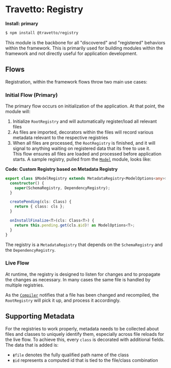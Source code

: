 Travetto: Registry
=================

**Install: primary**
```bash
$ npm install @travetto/registry
```

This module is the backbone for all "discovered" and "registered" behaviors within the framework. This is primarily used for building modules within the framework and not directly useful for application development.

## Flows
Registration, within the framework flows throw two main use cases:

### Initial Flow (Primary)
The primary flow occurs on initialization of the application. At that point, the module will:
1. Initialize `RootRegistry` and will automatically register/load all relevant files
2. As files are imported, decorators within the files will record various metadata relevant to the respective registries 
3. When all files are processed, the `RootRegistry` is finished, and it will signal to anything waiting on registered data that its free to use it.  
This flow ensures all files are loaded and processed before application starts. A sample registry, pulled from the [`Model`](https://github.com/travetto/travetto/tree/master/module/model) module, looks like:

**Code: Custom Registry based on Metadata Registry**
```typescript
export class $ModelRegistry extends MetadataRegistry<ModelOptions<any>> {
  constructor() {
    super(SchemaRegistry, DependencyRegistry);
  }

  createPending(cls: Class) {
    return { class: cls };
  }

  onInstallFinalize<T>(cls: Class<T>) {
    return this.pending.get(cls.ᚕid)! as ModelOptions<T>;
  }
}
```

The registry is a `MetadataRegistry` that depends on the `SchemaRegistry` and the `DependencyRegistry`.

### Live Flow
At runtime, the registry is designed to listen for changes and to propagate the changes as necessary. In many cases the same file is handled by multiple registries.

As the [`Compiler`](https://github.com/travetto/travetto/tree/master/module/compiler) notifies that a file has been changed and recompiled, the `RootRegistry` will pick it up, and process it accordingly.

## Supporting Metadata
For the registries to work properly, metadata needs to be collected about files and classes to uniquely identify them, especially across file reloads for the live flow.  To achieve this, every `class` is decorated with additional fields.  The data that is added is:
* `ᚕfile` denotes the fully qualified path name of the class
* `ᚕid` represents a computed id that is tied to the file/class combination